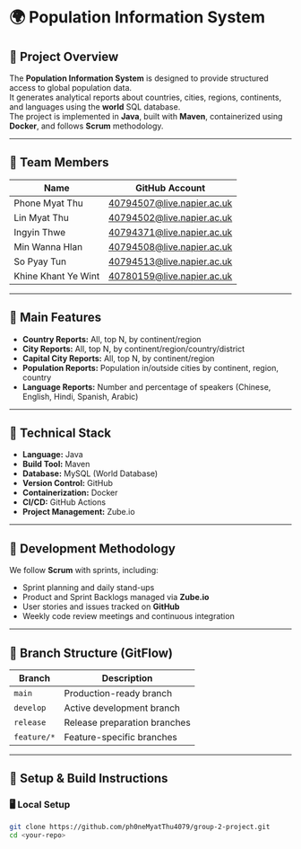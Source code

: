 # 🌍 Population Information System

## 🧾 Project Overview
The **Population Information System** is designed to provide structured access to global population data.  
It generates analytical reports about countries, cities, regions, continents, and languages using the **world** SQL database.  
The project is implemented in **Java**, built with **Maven**, containerized using **Docker**, and follows **Scrum** methodology.

---

## 👥 Team Members
| Name | GitHub Account |
|------|-----------------|
| Phone Myat Thu | 40794507@live.napier.ac.uk |
| Lin Myat Thu | 40794502@live.napier.ac.uk |
| Ingyin Thwe | 40794371@live.napier.ac.uk |
| Min Wanna Hlan | 40794508@live.napier.ac.uk |
| So Pyay Tun | 40794513@live.napier.ac.uk |
| Khine Khant Ye Wint | 40780159@live.napier.ac.uk |

---

## 🎯 Main Features
- **Country Reports:** All, top N, by continent/region  
- **City Reports:** All, top N, by continent/region/country/district  
- **Capital City Reports:** All, top N, by continent/region  
- **Population Reports:** Population in/outside cities by continent, region, country  
- **Language Reports:** Number and percentage of speakers (Chinese, English, Hindi, Spanish, Arabic)

---

## 🧩 Technical Stack
- **Language:** Java  
- **Build Tool:** Maven  
- **Database:** MySQL (World Database)  
- **Version Control:** GitHub  
- **Containerization:** Docker  
- **CI/CD:** GitHub Actions  
- **Project Management:** Zube.io  

---

## 🧠 Development Methodology
We follow **Scrum** with sprints, including:
- Sprint planning and daily stand-ups  
- Product and Sprint Backlogs managed via **Zube.io**  
- User stories and issues tracked on **GitHub**  
- Weekly code review meetings and continuous integration

---

## 🌿 Branch Structure (GitFlow)
| Branch | Description |
|--------|--------------|
| `main` | Production-ready branch |
| `develop` | Active development branch |
| `release` | Release preparation branches |
| `feature/*` | Feature-specific branches |

---

## 🧰 Setup & Build Instructions
### 🖥️ Local Setup
```bash
git clone https://github.com/ph0neMyatThu4079/group-2-project.git
cd <your-repo>
